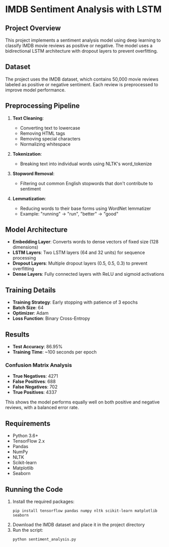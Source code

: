 # IMDB Sentiment Analysis with LSTM

## Project Overview
This project implements a sentiment analysis model using deep learning to classify IMDB movie reviews as positive or negative. The model uses a bidirectional LSTM architecture with dropout layers to prevent overfitting.

## Dataset
The project uses the IMDB dataset, which contains 50,000 movie reviews labeled as positive or negative sentiment. Each review is preprocessed to improve model performance.

## Preprocessing Pipeline
1. **Text Cleaning**:
   - Converting text to lowercase
   - Removing HTML tags
   - Removing special characters
   - Normalizing whitespace

2. **Tokenization**:
   - Breaking text into individual words using NLTK's word_tokenize

3. **Stopword Removal**:
   - Filtering out common English stopwords that don't contribute to sentiment

4. **Lemmatization**:
   - Reducing words to their base forms using WordNet lemmatizer
   - Example: "running" → "run", "better" → "good"

## Model Architecture
- **Embedding Layer**: Converts words to dense vectors of fixed size (128 dimensions)
- **LSTM Layers**: Two LSTM layers (64 and 32 units) for sequence processing
- **Dropout Layers**: Multiple dropout layers (0.5, 0.5, 0.3) to prevent overfitting
- **Dense Layers**: Fully connected layers with ReLU and sigmoid activations

## Training Details
- **Training Strategy**: Early stopping with patience of 3 epochs
- **Batch Size**: 64
- **Optimizer**: Adam
- **Loss Function**: Binary Cross-Entropy

## Results
- **Test Accuracy**: 86.95%
- **Training Time**: ~100 seconds per epoch

### Confusion Matrix Analysis
- **True Negatives**: 4271
- **False Positives**: 688
- **False Negatives**: 702
- **True Positives**: 4337

This shows the model performs equally well on both positive and negative reviews, with a balanced error rate.

## Requirements
- Python 3.6+
- TensorFlow 2.x
- Pandas
- NumPy
- NLTK
- Scikit-learn
- Matplotlib
- Seaborn

## Running the Code
1. Install the required packages:
   ```
   pip install tensorflow pandas numpy nltk scikit-learn matplotlib seaborn
   ```
2. Download the IMDB dataset and place it in the project directory
3. Run the script:
   ```
   python sentiment_analysis.py
   ```
